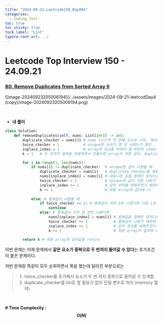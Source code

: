 ```yaml
---
title: "2024-09-21-Leetcode150_Day004"
categories:
  - Coding_Test
toc: true
toc_sticky: true
tock_label: "List"
typora-root-url: ../
---
```




# Leetcode Top Interview 150 - 24.09.21

### [80. Remove Duplicates from Sorted Array II](https://leetcode.com/problems/remove-duplicates-from-sorted-array-ii/)

![image-20240923205006194](/../assets/images/2024-09-21-leetcodDay4 (copy)/image-20240923205006194.png)

<br>

- **내 풀이**

```python
class Solution:
    def removeDuplicates(self, nums: List[int]) -> int:
        duplicate_checker = nums[0] # nums list의 첫 번째 요소로 시작. 메모리 사용량을 줄이기위해 단일 변수 사용
        twice_checker = 1           # unique한 숫자가 몇 번 나왔는지 확인
        inplace_index = 1           # array의 요소를 바꿔야 할 부분의 index 정보
        k = 1	# 두 번까지 중복을 허용하면서 만들어진 array의 최종 길이. duplicate_checker가 단일변수이기 때문에 필요.

        for i in range(1, len(nums)):
            if nums[i] != duplicate_checker:  # unique한 값이 나왔을 때
                duplicate_checker = nums[i]   # duplicate_checker를 새로나온 값으로 바꿔줌
                nums[inplace_index] = nums[i] # 새로나온 값을 정해진 위치(inplace_index)와 교체
                twice_checker = 1	          # unique한 값이 처음 나왔기 때문에 twice_checker 초기화
                inplace_index += 1            # 값의 위치를 바꿔주었기 때문에 inplace_index를 다음 위치로 이동
                k += 1                        # 최종 array의 길이에 +1
                
            else: # 중복값이 나왔을 때
                if twice_checker == 2: # 중복값이 이미 2번 나왔다면 다음 i로 넘어감
                    continue
                else: # 중복값이 아직 한 번만 나왔다면
                    nums[inplace_index] = nums[i] # 중복값을 정해진 위치(inplace_index)와 교체
                    twice_checker += 1            # 중복값이 나왔기 때문에 twice_checker에 1 추가
                    inplace_index += 1            # 값의 위치를 바꿔주었기 때문에 inplace_index를 다음 위치로 이동
                    k += 1                        # 최종 array의 길이에 +1
                
        return k # 최종 array의 길이값을 return
```

이번 문제는 어제 문제에서 **같은 요소가 중복으로 두 번까지 들어갈 수 있다**는 추가조건이 붙은 문제이다.

저번 문제랑 똑같이 모두 순회하면서 확을 했는데 달라진 부분으로는

> 1. twice_checker를 추가해서 요소가 두 번 까지 중복으로 들어갈 수 있게함.
> 2. duplicate_checker를 list로 할 필요가 없이 단일 변수로 처리 (memory 절약)

<br>

**\# Time Complexity  : $$O(N)$$**
